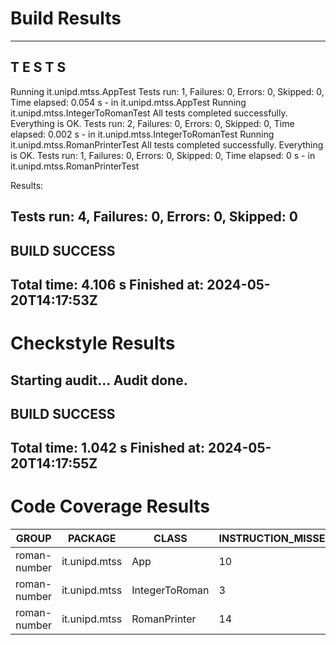 # Build Results

-------------------------------------------------------
 T E S T S
-------------------------------------------------------
Running it.unipd.mtss.AppTest
Tests run: 1, Failures: 0, Errors: 0, Skipped: 0, Time elapsed: 0.054 s - in it.unipd.mtss.AppTest
Running it.unipd.mtss.IntegerToRomanTest
All tests completed successfully. Everything is OK.
Tests run: 2, Failures: 0, Errors: 0, Skipped: 0, Time elapsed: 0.002 s - in it.unipd.mtss.IntegerToRomanTest
Running it.unipd.mtss.RomanPrinterTest
All tests completed successfully. Everything is OK.
Tests run: 1, Failures: 0, Errors: 0, Skipped: 0, Time elapsed: 0 s - in it.unipd.mtss.RomanPrinterTest

Results:

Tests run: 4, Failures: 0, Errors: 0, Skipped: 0
------------------------------------------------------------------------
BUILD SUCCESS
------------------------------------------------------------------------
Total time:  4.106 s
Finished at: 2024-05-20T14:17:53Z
------------------------------------------------------------------------


# Checkstyle Results

Starting audit...
Audit done.
------------------------------------------------------------------------
BUILD SUCCESS
------------------------------------------------------------------------
Total time:  1.042 s
Finished at: 2024-05-20T14:17:55Z
------------------------------------------------------------------------


# Code Coverage Results

| GROUP | PACKAGE | CLASS | INSTRUCTION_MISSED | INSTRUCTION_COVERED |
| ----- | ------- | ----- | ------------------ | ------------------ |
| roman-number | it.unipd.mtss | App | 10 | 0 |
| roman-number | it.unipd.mtss | IntegerToRoman | 3 | 251 |
| roman-number | it.unipd.mtss | RomanPrinter | 14 | 178 |
